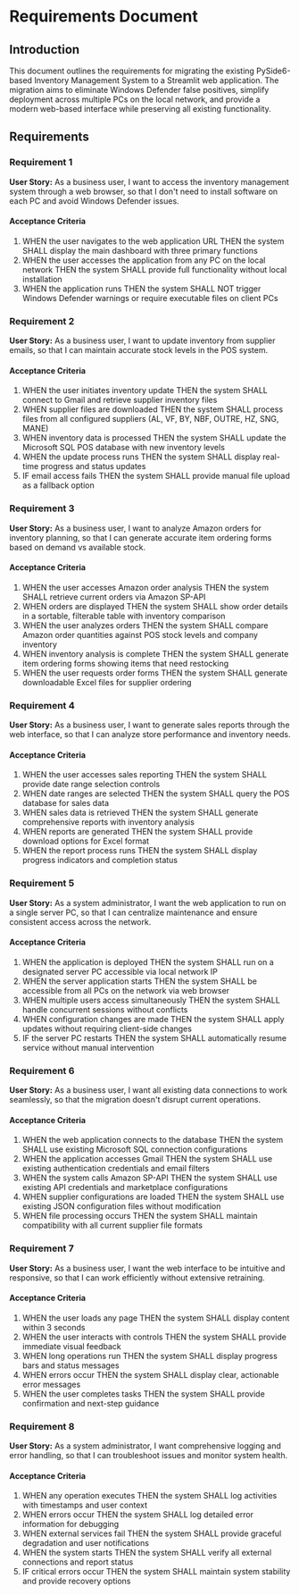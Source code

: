 # Requirements Document

## Introduction

This document outlines the requirements for migrating the existing PySide6-based Inventory Management System to a Streamlit web application. The migration aims to eliminate Windows Defender false positives, simplify deployment across multiple PCs on the local network, and provide a modern web-based interface while preserving all existing functionality.

## Requirements

### Requirement 1

**User Story:** As a business user, I want to access the inventory management system through a web browser, so that I don't need to install software on each PC and avoid Windows Defender issues.

#### Acceptance Criteria

1. WHEN the user navigates to the web application URL THEN the system SHALL display the main dashboard with three primary functions
2. WHEN the user accesses the application from any PC on the local network THEN the system SHALL provide full functionality without local installation
3. WHEN the application runs THEN the system SHALL NOT trigger Windows Defender warnings or require executable files on client PCs

### Requirement 2

**User Story:** As a business user, I want to update inventory from supplier emails, so that I can maintain accurate stock levels in the POS system.

#### Acceptance Criteria

1. WHEN the user initiates inventory update THEN the system SHALL connect to Gmail and retrieve supplier inventory files
2. WHEN supplier files are downloaded THEN the system SHALL process files from all configured suppliers (AL, VF, BY, NBF, OUTRE, HZ, SNG, MANE)
3. WHEN inventory data is processed THEN the system SHALL update the Microsoft SQL POS database with new inventory levels
4. WHEN the update process runs THEN the system SHALL display real-time progress and status updates
5. IF email access fails THEN the system SHALL provide manual file upload as a fallback option

### Requirement 3

**User Story:** As a business user, I want to analyze Amazon orders for inventory planning, so that I can generate accurate item ordering forms based on demand vs available stock.

#### Acceptance Criteria

1. WHEN the user accesses Amazon order analysis THEN the system SHALL retrieve current orders via Amazon SP-API
2. WHEN orders are displayed THEN the system SHALL show order details in a sortable, filterable table with inventory comparison
3. WHEN the user analyzes orders THEN the system SHALL compare Amazon order quantities against POS stock levels and company inventory
4. WHEN inventory analysis is complete THEN the system SHALL generate item ordering forms showing items that need restocking
5. WHEN the user requests order forms THEN the system SHALL generate downloadable Excel files for supplier ordering

### Requirement 4

**User Story:** As a business user, I want to generate sales reports through the web interface, so that I can analyze store performance and inventory needs.

#### Acceptance Criteria

1. WHEN the user accesses sales reporting THEN the system SHALL provide date range selection controls
2. WHEN date ranges are selected THEN the system SHALL query the POS database for sales data
3. WHEN sales data is retrieved THEN the system SHALL generate comprehensive reports with inventory analysis
4. WHEN reports are generated THEN the system SHALL provide download options for Excel format
5. WHEN the report process runs THEN the system SHALL display progress indicators and completion status

### Requirement 5

**User Story:** As a system administrator, I want the web application to run on a single server PC, so that I can centralize maintenance and ensure consistent access across the network.

#### Acceptance Criteria

1. WHEN the application is deployed THEN the system SHALL run on a designated server PC accessible via local network IP
2. WHEN the server application starts THEN the system SHALL be accessible from all PCs on the network via web browser
3. WHEN multiple users access simultaneously THEN the system SHALL handle concurrent sessions without conflicts
4. WHEN configuration changes are made THEN the system SHALL apply updates without requiring client-side changes
5. IF the server PC restarts THEN the system SHALL automatically resume service without manual intervention

### Requirement 6

**User Story:** As a business user, I want all existing data connections to work seamlessly, so that the migration doesn't disrupt current operations.

#### Acceptance Criteria

1. WHEN the web application connects to the database THEN the system SHALL use existing Microsoft SQL connection configurations
2. WHEN the application accesses Gmail THEN the system SHALL use existing authentication credentials and email filters
3. WHEN the system calls Amazon SP-API THEN the system SHALL use existing API credentials and marketplace configurations
4. WHEN supplier configurations are loaded THEN the system SHALL use existing JSON configuration files without modification
5. WHEN file processing occurs THEN the system SHALL maintain compatibility with all current supplier file formats

### Requirement 7

**User Story:** As a business user, I want the web interface to be intuitive and responsive, so that I can work efficiently without extensive retraining.

#### Acceptance Criteria

1. WHEN the user loads any page THEN the system SHALL display content within 3 seconds
2. WHEN the user interacts with controls THEN the system SHALL provide immediate visual feedback
3. WHEN long operations run THEN the system SHALL display progress bars and status messages
4. WHEN errors occur THEN the system SHALL display clear, actionable error messages
5. WHEN the user completes tasks THEN the system SHALL provide confirmation and next-step guidance

### Requirement 8

**User Story:** As a system administrator, I want comprehensive logging and error handling, so that I can troubleshoot issues and monitor system health.

#### Acceptance Criteria

1. WHEN any operation executes THEN the system SHALL log activities with timestamps and user context
2. WHEN errors occur THEN the system SHALL log detailed error information for debugging
3. WHEN external services fail THEN the system SHALL provide graceful degradation and user notifications
4. WHEN the system starts THEN the system SHALL verify all external connections and report status
5. IF critical errors occur THEN the system SHALL maintain system stability and provide recovery options